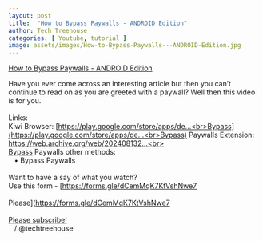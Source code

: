 ```yaml
---
layout: post
title:  "How to Bypass Paywalls - ANDROID Edition"
author: Tech Treehouse
categories: [ Youtube, tutorial ]
image: assets/images/How-to-Bypass-Paywalls---ANDROID-Edition.jpg
---
```


[How to Bypass Paywalls - ANDROID Edition](https://youtube.com/watch?v=pe_qZuaCIxI)

Have you ever come across an interesting article but then you can’t continue to read on as you are greeted with a paywall? Well then this video is for you.<br><br>Links:<br>Kiwi Browser: [https://play.google.com/store/apps/de...<br>Bypass](https://play.google.com/store/apps/de...<br>Bypass) Paywalls Extension: [https://web.archive.org/web/202408132...<br><br>Bypass](https://web.archive.org/web/202408132...<br><br>Bypass) Paywalls other methods: <br>   • Bypass Paywalls  <br><br>Want to have a say of what you watch?<br>Use this form - [https://forms.gle/dCemMqK7KtVshNwe7<br><br>Please](https://forms.gle/dCemMqK7KtVshNwe7<br><br>[Please subscribe!](https://youtube.com/techtreehouse/?sub_confirmation=1)<br>   / @techtreehouse
